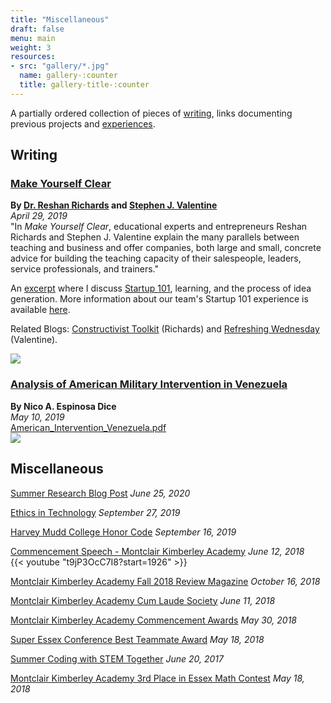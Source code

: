 ```yaml
---
title: "Miscellaneous"
draft: false
menu: main
weight: 3
resources:
- src: "gallery/*.jpg"
  name: gallery-:counter
  title: gallery-title-:counter
---
```

A partially ordered collection of pieces of [writing](#writing), links documenting previous projects and [experiences](#miscellaneous).

<!-- Additionally, we are in the process of consolidating a family history of the Espinosa's from Ecuador. The family tree, stories, and other information will be linked from this page.
 -->
## Writing
<!-- ### [Medium: @nico.espinosadice](https://medium.com/@nico.espinosadice)
 -->
<!-- ### [Medium](https://medium.com/@nico.espinosadice)
Username: [@nico.espinosadice](https://medium.com/@nico.espinosadice) -->

### [Make Yourself Clear](https://www.makeyourselfclear.xyz/)
**By [Dr. Reshan Richards](https://www.linkedin.com/in/reshan-richards-50782b12/) and [Stephen J. Valentine](https://www.linkedin.com/in/stephen-valentine-563bab77/)**  
*April 29, 2019*  
"In *Make Yourself Clear*, educational experts and entrepreneurs Reshan Richards and Stephen J. Valentine explain the many parallels between teaching and business and offer companies, both large and small, concrete advice for building the teaching capacity of their salespeople, leaders, service professionals, and trainers."

An [excerpt](https://books.google.com/books?id=a6iODwAAQBAJ&pg=PA82&lpg=PA82&dq=make+yourself+clear+nico+espinosa+dice&source=bl&ots=6cX6hF4ONa&sig=ACfU3U3qcoEjfHpikMfLmxz399e63e6L_Q&hl=en&sa=X&ved=2ahUKEwjYr_7s76ToAhW_lnIEHfgZA58Q6AEwAHoECAoQAQ#v=onepage&q=make%20yourself%20clear%20nico%20espinosa%20dice&f=false) where I discuss [Startup 101](http://startup101.mka.org/), learning, and the process of idea generation. More information about our team's Startup 101 experience is available [here](http://startup101.mka.org/blog-40).  

Related Blogs: [Constructivist Toolkit](https://www.constructivisttoolkit.com/2019/explain-everything-2020-hope) (Richards) and [Refreshing Wednesday](https://refreshingwednesday.com) (Valentine).

[![](/img/makeyourselfclear.jpeg)](https://www.amazon.com/Make-Yourself-Clear-Understand-Everything/dp/111955859X)

### [Analysis of American Military Intervention in Venezuela](/img/American_Intervention_Venezuela.pdf)
**By Nico A. Espinosa Dice**  
*May 10, 2019*  
[American_Intervention_Venezuela.pdf](/img/American_Intervention_Venezuela.pdf)  
[![](/img/American_Intervention_Cover.jpeg)](/img/American_Intervention_Venezuela.pdf)


## Miscellaneous
[Summer Research Blog Post](https://hmc-summer.blogspot.com/2020/06/amistad-abductive-theory.html)
*June 25, 2020*

[Ethics in Technology](https://tsl.news/hmc-career-fair-ethics/)
*September 27, 2019*

[Harvey Mudd College Honor Code](https://www.hmc.edu/ashmc/honor-code/)
*September 16, 2019*

[Commencement Speech - Montclair Kimberley Academy](t9jP3OcC7I8?start=1926)
*June 12, 2018*  
{{< youtube "t9jP3OcC7I8?start=1926" >}}

[Montclair Kimberley Academy Fall 2018 Review Magazine](https://issuu.com/montclairkimberley/docs/mka_fall2018_final/28)
*October 16, 2018*

[Montclair Kimberley Academy Cum Laude Society](https://www.mka.org/cf_news/view.cfm?newsid=2181)
*June 11, 2018*

[Montclair Kimberley Academy Commencement Awards](https://resources.finalsite.net/images/v1528734782/montclair/gpwkpuuy9gvirqbflfuh/AwardsReleaseSeniors2018.pdf)
*May 30, 2018*

[Super Essex Conference Best Teammate Award](https://www.einnews.com/amp/pr_news/447646119/33-student-athletes-presented-2018-best-teammate-award-at-yogi-berra-museum-learning-center)
*May 18, 2018*

[Summer Coding with STEM Together](http://www.montclairlibrary.org/news-events/summer-coding-with-nico-espinosa-dice/)
*June 20, 2017*

[Montclair Kimberley Academy 3rd Place in Essex Math Contest](https://www.facebook.com/MontclairKimberley/posts/mka-came-in-3rd-place-overall-at-the-essex-county-math-league-that-was-held-at-c/10153532473951128/)
*May 18, 2018*